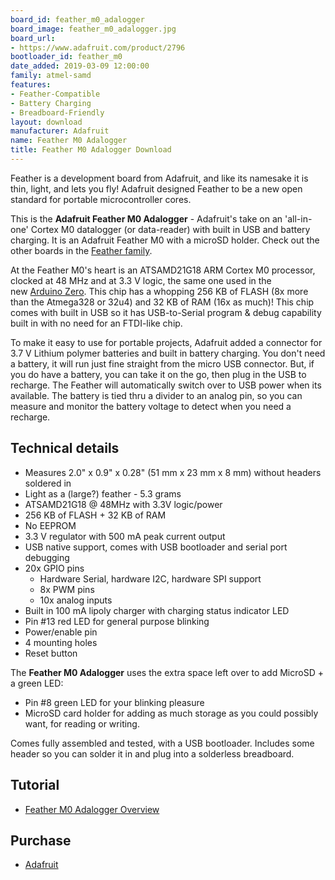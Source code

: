 ```yaml
---
board_id: feather_m0_adalogger
board_image: feather_m0_adalogger.jpg
board_url:
- https://www.adafruit.com/product/2796
bootloader_id: feather_m0
date_added: 2019-03-09 12:00:00
family: atmel-samd
features:
- Feather-Compatible
- Battery Charging
- Breadboard-Friendly
layout: download
manufacturer: Adafruit
name: Feather M0 Adalogger
title: Feather M0 Adalogger Download
---
```


Feather is a development board from Adafruit, and like its namesake it is thin, light, and lets you fly! Adafruit designed Feather to be a new open standard for portable microcontroller cores.

This is the **Adafruit Feather M0 Adalogger** - Adafruit's take on an 'all-in-one' Cortex M0 datalogger (or data-reader) with built in USB and battery charging. It is an Adafruit Feather M0 with a microSD holder.  Check out the other boards in the [Feather family](https://www.adafruit.com/feather).

At the Feather M0's heart is an ATSAMD21G18 ARM Cortex M0 processor, clocked at 48 MHz and at 3.3 V logic, the same one used in the new [Arduino Zero](https://www.adafruit.com/products/2843). This chip has a whopping 256 KB of FLASH (8x more than the Atmega328 or 32u4) and 32 KB of RAM (16x as much)! This chip comes with built in USB so it has USB-to-Serial program & debug capability built in with no need for an FTDI-like chip.

To make it easy to use for portable projects, Adafruit added a connector for 3.7 V Lithium polymer batteries and built in battery charging. You don't need a battery, it will run just fine straight from the micro USB connector. But, if you do have a battery, you can take it on the go, then plug in the USB to recharge. The Feather will automatically switch over to USB power when its available. The battery is tied thru a divider to an analog pin, so you can measure and monitor the battery voltage to detect when you need a recharge.

## Technical details

* Measures 2.0" x 0.9" x 0.28" (51 mm x 23 mm x 8 mm) without headers soldered in
* Light as a (large?) feather - 5.3 grams
* ATSAMD21G18 @ 48MHz with 3.3V logic/power
* 256 KB of FLASH + 32 KB of RAM
* No EEPROM
* 3.3 V regulator with 500 mA peak current output
* USB native support, comes with USB bootloader and serial port debugging
* 20x GPIO pins
  * Hardware Serial, hardware I2C, hardware SPI support
  * 8x PWM pins
  * 10x analog inputs
* Built in 100 mA lipoly charger with charging status indicator LED
* Pin #13 red LED for general purpose blinking
* Power/enable pin
* 4 mounting holes
* Reset button

The **Feather M0 Adalogger** uses the extra space left over to add MicroSD + a green LED:

* Pin #8 green LED for your blinking pleasure
* MicroSD card holder for adding as much storage as you could possibly want, for reading or writing.

Comes fully assembled and tested, with a USB bootloader. Includes some header so you can solder it in and plug into a solderless breadboard.

## Tutorial

- [Feather M0 Adalogger Overview](https://learn.adafruit.com/adafruit-feather-m0-adalogger)

## Purchase

* [Adafruit](https://www.adafruit.com/product/2796)
